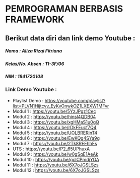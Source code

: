 # PEMROGRAMAN BERBASIS FRAMEWORK
## Berikut data diri dan link demo Youtube :
##### Nama : Aliza Rizqi Fitriana
##### Kelas/No. Absen : TI-3F/06
##### NIM : 1841720108

### Link Demo Youtube :
* Playlist Demo : https://youtube.com/playlist?list=PLVN1Hijtcvv_EyKvOnwkOZ1LXEXW1MFvr
* Modul 1 : https://youtu.be/5YzJPgz1Cec
* Modul 2 : https://youtu.be/hinsl4QDB04
* Modul 3 : https://youtu.be/xgHMaS1u0gQ
* Modul 4 : https://youtu.be/rDkFEucf7Q4
* Modul 5 : https://youtu.be/UOLBRERlnT4
* Modul 6 : https://youtu.be/EwKQg4SYa9g
* Modul 7 : https://youtu.be/2Tk8REEhhFs
* UTS : https://youtu.be/P2_65UPhuxA
* Modul 9 : https://youtu.be/w0gSqE1AeAk
* Modul 10 : https://youtu.be/gclCPmdjYOA 
* Modul 11 : https://youtu.be/6X7oJGSLSzs
* Modul 12 : https://youtu.be/6X7oJGSLSzs
